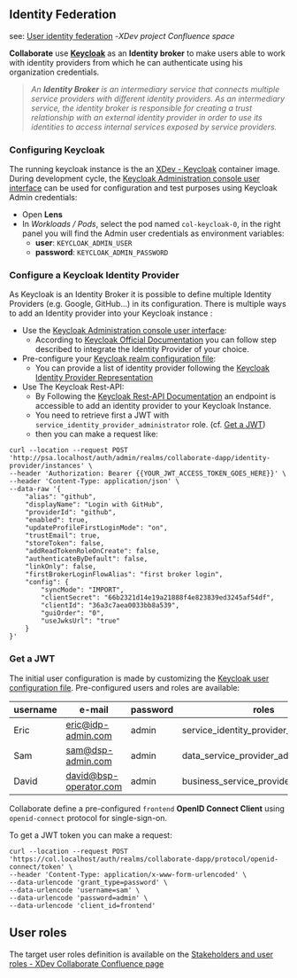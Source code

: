## Identity Federation

see: [User identity federation](https://xdevtechnologies.atlassian.net/wiki/spaces/DA/pages/524943776/Partners+APP+-+User+admin+and+opeators+Identity+Federation#Technical-design)
-_XDev project Confluence space_

**Collaborate** use **[Keycloak](https://www.keycloak.org/)** as an **Identity broker** to make
users able to work with identity providers from which he can authenticate using his organization
credentials.

> _An **Identity Broker** is an intermediary service that connects multiple service providers with
different identity providers. As an intermediary service, the identity broker is responsible for
creating a trust relationship with an external identity provider in order to use its identities to
access internal services exposed by service providers._

### Configuring Keycloak

The running keycloak instance is the
an [XDev - Keycloak](https://gitlab.com/the-blockchain-xdev/xdev-product/enterprise-business-network/keycloak)
container image. During development cycle,
the [Keycloak Administration console user interface](https://col.localhost/auth/admin/master/console/#/realms/collaborate-dapp)
can be used for configuration and test purposes using Keycloak Admin credentials:

* Open **Lens**
* In _Workloads / Pods_, select the pod named `col-keycloak-0`, in the right panel you will find the
  Admin user credentials as environment variables:
    * **user**: `KEYCLOAK_ADMIN_USER`
    * **password**: `KEYCLOAK_ADMIN_PASSWORD`

### Configure a Keycloak Identity Provider

As Keycloak is an Identity Broker it is possible to define multiple Identity Providers (e.g. Google,
GitHub...) in its configuration. There is multiple ways to add an Identity provider into your 
Keycloak instance :

* Use the [Keycloak Administration console user interface](https://col.localhost/auth/admin/master/console/#/realms/collaborate-dapp):
  * According to [Keycloak Official Documentation](https://www.keycloak.org/docs/latest/server_admin/#_identity_broker) 
    you can follow step described to integrate the Identity Provider of your choice.
* Pre-configure your [Keycloak realm configuration file](../dapp/iam/realm-config/realm.json):
  * You can provide a list of identity provider following the [Keycloak Identity Provider Representation](https://www.keycloak.org/docs-api/15.0/rest-api/index.html#_identityproviderrepresentation)
* Use The Keycloak Rest-API:
  * By Following the [Keycloak Rest-API Documentation](https://www.keycloak.org/docs-api/15.0/rest-api/index.html)
  an endpoint is accessible to add an identity provider to your Keycloak Instance.
  * You need to retrieve first a JWT with `service_identity_provider_administrator` role. (cf. [Get a JWT](#get-a-jwt))
  * then you can make a request like:
````
curl --location --request POST 'http://psa.localhost/auth/admin/realms/collaborate-dapp/identity-provider/instances' \
--header 'Authorization: Bearer {{YOUR_JWT_ACCESS_TOKEN_GOES_HERE}}' \
--header 'Content-Type: application/json' \
--data-raw '{
    "alias": "github",
    "displayName": "Login with GitHub",
    "providerId": "github",
    "enabled": true,
    "updateProfileFirstLoginMode": "on",
    "trustEmail": true,
    "storeToken": false,
    "addReadTokenRoleOnCreate": false,
    "authenticateByDefault": false,
    "linkOnly": false,
    "firstBrokerLoginFlowAlias": "first broker login",
    "config": {
        "syncMode": "IMPORT",
        "clientSecret": "66b2321d14e19a21888f4e823839ed3245af54df",
        "clientId": "36a3c7aea0033bb8a539",
        "guiOrder": "0",
        "useJwksUrl": "true"
    }
}'
````

### Get a JWT

The initial user configuration is made by customizing
the [Keycloak user configuration file](../dapp/iam/realm-config/users-0.json). Pre-configured users
and roles are available:

| username | e-mail | password |  roles |
| -------- | ------- | ------- | -------- |
| Eric | eric@idp-admin.com | admin | service_identity_provider_administrator |
| Sam  | sam@dsp-admin.com | admin | data_service_provider_administrator |
| David | david@bsp-operator.com | admin | business_service_provider_operator |

Collaborate define a pre-configured `frontend` **OpenID Connect Client** using `openid-connect`
protocol for single-sign-on.

To get a JWT token you can make a request:

```
curl --location --request POST 'https://col.localhost/auth/realms/collaborate-dapp/protocol/openid-connect/token' \
--header 'Content-Type: application/x-www-form-urlencoded' \
--data-urlencode 'grant_type=password' \
--data-urlencode 'username=sam' \
--data-urlencode 'password=admin' \
--data-urlencode 'client_id=frontend'
```

## User roles

The target user roles definition is available on
the [Stakeholders and user roles - XDev Collaborate Confluence page](https://xdevtechnologies.atlassian.net/wiki/spaces/DA/pages/167870813/Stakeholders+and+user+roles)
